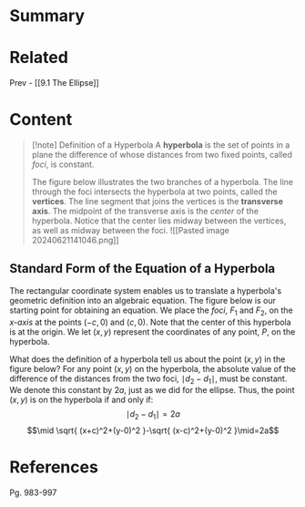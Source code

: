 # Summary



# Related
Prev - [[9.1 The Ellipse]]
# Content

>[!note] Definition of a Hyperbola
>A __hyperbola__ is the set of points in a plane the difference of whose distances from two fixed points, called _foci_, is constant.
>
>The figure below illustrates the two branches of a hyperbola. The line through the foci intersects the hyperbola at two points, called the __vertices__. The line segment that joins the vertices is the __transverse axis__. The midpoint of the transverse axis is the _center_ of the hyperbola. Notice that the center lies midway between the vertices, as well as midway between the foci.
>![[Pasted image 20240621141046.png]]

## Standard Form of the Equation of a Hyperbola

The rectangular coordinate system enables us to translate a hyperbola's geometric definition into an algebraic equation. The figure below is our starting point for obtaining an equation. We place the _foci_, $F_{1}$ and $F_{2}$, on the _x-axis_ at the points $(-c,0)$ and $(c,0)$. Note that the center of this hyperbola is at the origin. We let $(x,y)$ represent the coordinates of any point, _P_, on the hyperbola.

What does the definition of a hyperbola tell us about the point $(x,y)$ in the figure below? For any point $(x,y)$ on the hyperbola, the absolute value of the difference of the distances from the two foci, $\mid d_{2}-d_{1}\mid$, must be constant. We denote this constant by $2a$, just as we did for the ellipse. Thus, the point $(x,y)$ is on the hyperbola if and only if:
$$\mid d_{2}-d_{1}\mid=2a$$
$$\mid \sqrt{ (x+c)^2+(y-0)^2 }-\sqrt{ (x-c)^2+(y-0)^2 }\mid=2a$$

# References

Pg. 983-997
